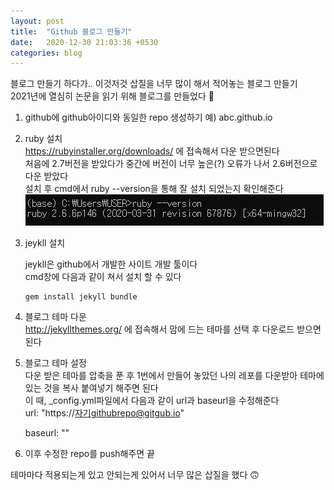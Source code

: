 ```yaml
---
layout: post
title:  "Github 블로그 만들기"
date:   2020-12-30 21:03:36 +0530
categories: blog
---
```




블로그 만들기 하다가.. 이것저것 삽질을 너무 많이 해서 적어놓는 블로그 만들기  
2021년에 열심히 논문을 읽기 위해 블로그를 만들었다 🙂  

1. github에 github아이디와 동일한 repo 생성하기
   예) abc.github.io

2. ruby 설치  
   https://rubyinstaller.org/downloads/ 에 접속해서 다운 받으면된다  
   처음에 2.7버전을 받았다가 중간에 버전이 너무 높은(?) 오류가 나서 2.6버전으로 다운 받았다   
   설치 후 cmd에서 ruby --version을 통해 잘 설치 되었는지 확인해준다  
   ![image-20201230210239050](/assets/post/post1/img1.png)

3. jeykll 설치  

   jeykll은  github에서 개발한 사이트 개발 툴이다  
   cmd창에 다음과 같이 쳐서 설치 할 수 있다  

   ```
   gem install jekyll bundle
   ```

4. 블로그 테마 다운  
   http://jekyllthemes.org/ 에 접속해서 맘에 드는 테마를 선택 후 다운로드 받으면 된다  

5. 블로그 테마 설정  
   다운 받은 테마를 압축을 푼 후 1번에서 만들어 놓았던 나의 레포를 다운받아 테마에 있는 것을 복사 붙여넣기 해주면 된다  
   이 때, _config.yml파일에서 다음과 같이 url과 baseurl을 수정해준다  
   url: "https://자기githubrepo@gitgub.io"   

   baseurl: ""

6. 이후 수정한 repo를 push해주면 끝 





테마마다 적용되는게 있고 안되는게 있어서 너무 많은 삽질을 했다 🙃